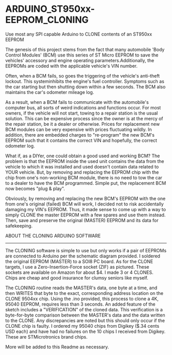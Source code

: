 # ARDUINO_ST950xx-EEPROM_CLONING
Use most any SPI capable Arduino to CLONE contents of an ST950xx EEPROM

The genesis of this project stems from the fact that many automobile 'Body Control Modules' (BCM) use this series of ST Micro EEPROM to save the vehicles' accessory and engine operating parameters.Additionally, the EEPROMs are coded with the applicable vehicle's VIN number.

Often, when a BCM fails, so goes the triggering of the vehicle's anti-theft lockout. This systeminhibits the engine's fuel controller. Symptoms such as the car starting but then shutting down within a few seconds. The BCM also maintains the car's odometer mileage log. 

As a result, when a BCM fails to communicate with the automobile's computer bus, all sorts of weird indications and functions occur. For most owners, if the vehicle will not start, towing to a repair station is the usual solution. This can be expensive process since the owner is at the mercy of the repair station, be it a dealer or otherwise. Prices for replacement new BCM modules can be very expensive with prices fluctuating wildly. In addition, there are embedded charges to "re-program" the new BCM's EEPROM such that it contains the correct VIN and hopefully, the correct odometer log.

What if, as a DIYer, one could obtain a good used and working BCM? The problem is that the EEPROM inside the used unit contains the data from the vehicle to which it was installed and used doesn't contain data related to YOUR vehicle. But, by removing and replacing the EEPROM chip with the chip from one's non-working BCM module, there is no need to tow the car to a dealer to have the BCM programmed. Simple put, the replacement BCM now becomes "plug & play".

Obviously, by removing and replacing the new BCM's EEPROM with the one from one's original (failed) BCM will work, I decided not to risk accidentally damaging my VIN's EEPROM. Thus, it made sense to come up with a way to simply CLONE the master EEPROM with a few spares and use them instead. Then, save and preserve the original (MASTER) EEPROM and its data for safekeeping. 

ABOUT THE CLONING ARDUINO SOFTWARE
__________________________________

The CLONING software is simple to use but only works if a pair of EEPROMs are connected to Arduino per the schematic diagram provided. I soldered the original EEPROM (MASTER) to a SOI8 PC board. As for the CLONE targets, I use a Zero-Insertion-Force socket (ZIF) as pictured. These sockets are available on Amazon for about $4.  I made 3 or 4 CLONES. Chips are cheap and good insurance for clumsy seniors like myself.

The CLONING routine reads the MASTER's data, one byte at a time, and then WRITES that byte to the exact, corresponding address location on the CLONE 9504xx chip. Using the .ino provided, this process to clone a 4K, 95040 EEPROM, requires less than 3 seconds.  An added feature of the sketch includes a "VERIFICATION" of the cloned data. This verification is a byte-for-byte comparison between the MASTER's data and the data written to the CLONE. Any discrepancies are noted but this should only occur if the CLONE chip is faulty. I ordered my 95040 chips from Digikey ($.34 cents USD each) and have had no failures on the 10 chips I received from Digikey. These are STMicrotronics brand chips.

More will be added to this Readme as necessary.


